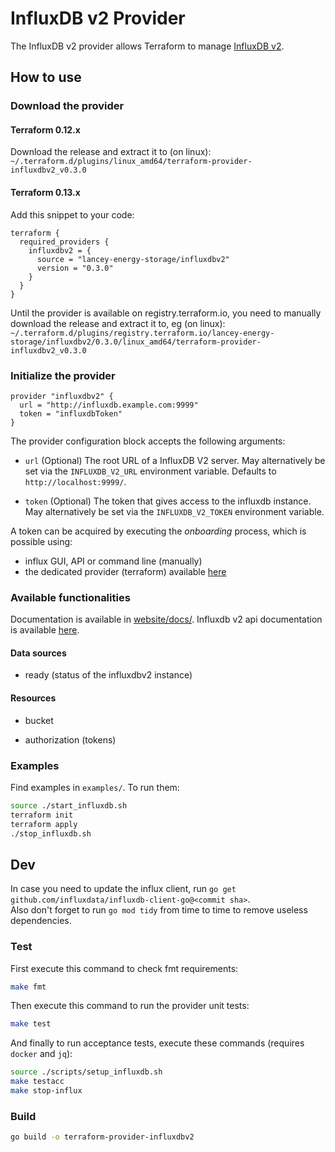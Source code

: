 # InfluxDB v2 Provider

The InfluxDB v2 provider allows Terraform to manage
[InfluxDB v2](https://www.influxdata.com/products/influxdb-overview/).

## How to use

### Download the provider

#### Terraform 0.12.x

Download the release and extract it to (on linux):  
`~/.terraform.d/plugins/linux_amd64/terraform-provider-influxdbv2_v0.3.0`

#### Terraform 0.13.x

Add this snippet to your code:

```hcl
terraform {
  required_providers {
    influxdbv2 = {
      source = "lancey-energy-storage/influxdbv2"
      version = "0.3.0"
    }
  }
}
```

Until the provider is available on registry.terraform.io, you need to manually download the release and extract it to, eg (on linux):   
`~/.terraform.d/plugins/registry.terraform.io/lancey-energy-storage/influxdbv2/0.3.0/linux_amd64/terraform-provider-influxdbv2_v0.3.0`

### Initialize the provider

```hcl
provider "influxdbv2" {
  url = "http://influxdb.example.com:9999"
  token = "influxdbToken"
}
```

The provider configuration block accepts the following arguments:

* ``url`` (Optional) The root URL of a InfluxDB V2 server. May alternatively be set via the `INFLUXDB_V2_URL` environment variable. Defaults to `http://localhost:9999/`.

* ``token`` (Optional) The token that gives access to the influxdb instance. May alternatively be set via the `INFLUXDB_V2_TOKEN` environment variable.

A token can be acquired by executing the *onboarding* process, which is possible using:

* influx GUI, API or command line (manually)
* the dedicated provider (terraform) available [here](https://github.com/lancey-energy-storage/terraform-provider-influxdb-v2-onboarding)

### Available functionalities

Documentation is available in [website/docs/](website/docs/).
Influxdb v2 api documentation is available [here](https://v2.docs.influxdata.com/v2.0/api/).

#### Data sources

* ready (status of the influxdbv2 instance)

#### Resources

* bucket

* authorization (tokens)

### Examples

Find examples in `examples/`. To run them:

```bash
source ./start_influxdb.sh
terraform init
terraform apply
./stop_influxdb.sh
```

## Dev

In case you need to update the influx client, run `go get github.com/influxdata/influxdb-client-go@<commit sha>`.  
Also don't forget to run `go mod tidy` from time to time to remove useless dependencies.

### Test

First execute this command to check fmt requirements:
 
```bash
make fmt
```

Then execute this command to run the provider unit tests:

```bash
make test
```

And finally to run acceptance tests, execute these commands (requires `docker` and `jq`): 

```bash
source ./scripts/setup_influxdb.sh
make testacc
make stop-influx
```

### Build

```bash
go build -o terraform-provider-influxdbv2
```
